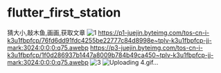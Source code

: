# flutter_first_station
猜大小,敲木鱼,画画,获取文章
![1](https://github.com/user-attachments/assets/de331ad3-59ed-4385-a5fb-035cf65cd699)
https://p1-juejin.byteimg.com/tos-cn-i-k3u1fbpfcp/76fd6dd91fdc4255be22777c84d8998e~tplv-k3u1fbpfcp-jj-mark:3024:0:0:0:q75.awebp
https://p3-juejin.byteimg.com/tos-cn-i-k3u1fbpfcp/1f0d286937b1447a8009b784b49ca450~tplv-k3u1fbpfcp-jj-mark:3024:0:0:0:q75.awebp
![3](https://github.com/user-attachments/assets/c7a11c4e-0d87-499e-b4ac-c70a7de2a069)
![Uploading 4.gif…]()

